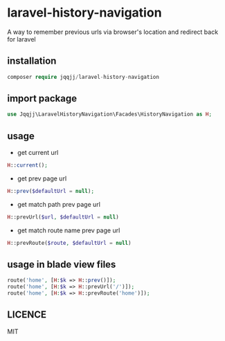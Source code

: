 # laravel-history-navigation

A way to remember previous urls via browser's location and redirect back for laravel

## installation

```php
composer require jqqjj/laravel-history-navigation
```

## import package
```php
use Jqqjj\LaravelHistoryNavigation\Facades\HistoryNavigation as H;
```

## usage

- get current url
```php
H::current();
```

- get prev page url
```php
H::prev($defaultUrl = null);
```

- get match path prev page url
```php
H::prevUrl($url, $defaultUrl = null)
```

- get match route name prev page url
```php
H::prevRoute($route, $defaultUrl = null)
```

## usage in blade view files

```php
route('home', [H:$k => H::prev()]);
route('home', [H:$k => H::prevUrl('/')]);
route('home', [H:$k => H::prevRoute('home')]);
```

## LICENCE
MIT
